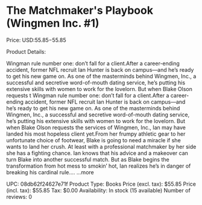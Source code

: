 # The Matchmaker's Playbook (Wingmen Inc. #1)

Price: USD:$55.85-$55.85

Product Details:

Wingman rule number one: don’t fall for a client.After a career-ending accident, former NFL recruit Ian Hunter is back on campus—and he’s ready to get his new game on. As one of the masterminds behind Wingmen, Inc., a successful and secretive word-of-mouth dating service, he’s putting his extensive skills with women to work for the lovelorn. But when Blake Olson requests t Wingman rule number one: don’t fall for a client.After a career-ending accident, former NFL recruit Ian Hunter is back on campus—and he’s ready to get his new game on. As one of the masterminds behind Wingmen, Inc., a successful and secretive word-of-mouth dating service, he’s putting his extensive skills with women to work for the lovelorn. But when Blake Olson requests the services of Wingmen, Inc., Ian may have landed his most hopeless client yet.From her frumpy athletic gear to her unfortunate choice of footwear, Blake is going to need a miracle if she wants to land her crush. At least with a professional matchmaker by her side she has a fighting chance. Ian knows that his advice and a makeover can turn Blake into another successful match. But as Blake begins the transformation from hot mess to smokin’ hot, Ian realizes he’s in danger of breaking his cardinal rule.… ...more

UPC: 08db62f24627e71f
Product Type: Books
Price (excl. tax): $55.85
Price (incl. tax): $55.85
Tax: $0.00
Availability: In stock (15 available)
Number of reviews: 0